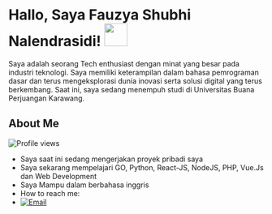 # Hallo, Saya Fauzya Shubhi Nalendrasidi! <img width="45" src="https://blog.joypixels.com/content/images/2019/06/waving_hand_sign_1024.gif"> 
Saya adalah seorang Tech enthusiast dengan minat yang besar pada industri teknologi. Saya memiliki keterampilan dalam bahasa pemrograman dasar dan terus mengeksplorasi dunia inovasi serta solusi digital yang terus berkembang. Saat ini, saya sedang menempuh studi di Universitas Buana Perjuangan Karawang.


## **About Me**
![Profile views](https://komarev.com/ghpvc/?username=Nalendr&color=brightgreen)
- Saya saat ini sedang mengerjakan proyek pribadi saya
- Saya sekarang mempelajari GO, Python, React-JS, NodeJS, PHP, Vue.Js dan Web Development
- Saya Mampu dalam berbahasa inggris 
- How to reach me:
- [![Email](https://img.shields.io/badge/Email-Contact-red?logo=gmail&style=for-the-badge)](mailto:fauzyasn@gmail.com) 
